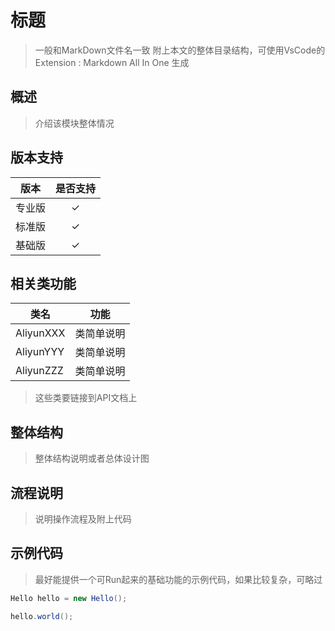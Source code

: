
# 标题

> 一般和MarkDown文件名一致
> 附上本文的整体目录结构，可使用VsCode的Extension : Markdown All In One 生成

## 概述

> 介绍该模块整体情况

## 版本支持

|  版本  | 是否支持 |
| :----: | :------: |
| 专业版 |    ✓     |
| 标准版 |    ✓     |
| 基础版 |    ✓     |

## 相关类功能

| 类名      | 功能       |
| --------- | ---------- |
| AliyunXXX | 类简单说明 |
| AliyunYYY | 类简单说明 |
| AliyunZZZ | 类简单说明 |

> 这些类要链接到API文档上

## 整体结构

> 整体结构说明或者总体设计图

## 流程说明

> 说明操作流程及附上代码

## 示例代码

> 最好能提供一个可Run起来的基础功能的示例代码，如果比较复杂，可略过

```Java
Hello hello = new Hello();

hello.world();
```
